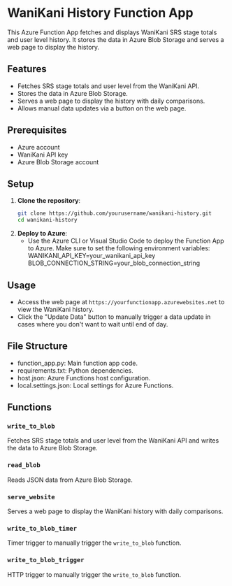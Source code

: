 # WaniKani History Function App

This Azure Function App fetches and displays WaniKani SRS stage totals and user level history. It stores the data in Azure Blob Storage and serves a web page to display the history.

## Features

- Fetches SRS stage totals and user level from the WaniKani API.
- Stores the data in Azure Blob Storage.
- Serves a web page to display the history with daily comparisons.
- Allows manual data updates via a button on the web page.

## Prerequisites

- Azure account
- WaniKani API key
- Azure Blob Storage account

## Setup

1. **Clone the repository**:
    ```bash
    git clone https://github.com/yourusername/wanikani-history.git
    cd wanikani-history
    ```
2. **Deploy to Azure**:
    - Use the Azure CLI or Visual Studio Code to deploy the Function App to Azure. Make sure to set the following environment variables:
        WANIKANI_API_KEY=your_wanikani_api_key
        BLOB_CONNECTION_STRING=your_blob_connection_string 

## Usage

- Access the web page at `https://yourfunctionapp.azurewebsites.net` to view the WaniKani history.
- Click the "Update Data" button to manually trigger a data update in cases where you don't want to wait until end of day.

## File Structure

- function_app.py: Main function app code.
- requirements.txt: Python dependencies.
- host.json: Azure Functions host configuration.
- local.settings.json: Local settings for Azure Functions.

## Functions

### `write_to_blob`

Fetches SRS stage totals and user level from the WaniKani API and writes the data to Azure Blob Storage.

### `read_blob`

Reads JSON data from Azure Blob Storage.

### `serve_website`

Serves a web page to display the WaniKani history with daily comparisons.

### `write_to_blob_timer`

Timer trigger to manually trigger the `write_to_blob` function.

### `write_to_blob_trigger`

HTTP trigger to manually trigger the `write_to_blob` function.